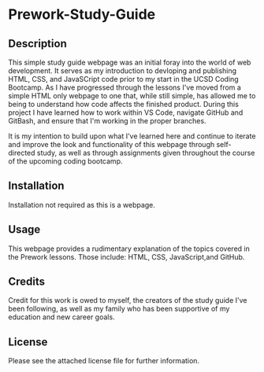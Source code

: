 # Prework-Study-Guide

## Description

This simple study guide webpage was an initial foray into the world of web development. It serves as my introduction to devloping and publishing HTML, CSS, and JavaSCript code prior to my start in the UCSD Coding Bootcamp. As I have progressed through the lessons I've moved from a simple HTML only webpage to one that, while still simple, has allowed me to being to understand how code affects the finished product. During this project I have learned how to work within VS Code, navigate GitHub and GitBash, and ensure that I'm working in the proper branches.

It is my intention to build upon what I've learned here and continue to iterate and improve the look and functionality of this webpage through self-directed study, as well as through assignments given throughout the course of the upcoming coding bootcamp.

## Installation

Installation not required as this is a webpage.

## Usage

This webpage provides a rudimentary explanation of the topics covered in the Prework lessons. Those include: HTML, CSS, JavaScript,and GitHub.

## Credits

Credit for this work is owed to myself, the creators of the study guide I've been following, as well as my family who has been supportive of my education and new career goals.

## License

Please see the attached license file for further information.
